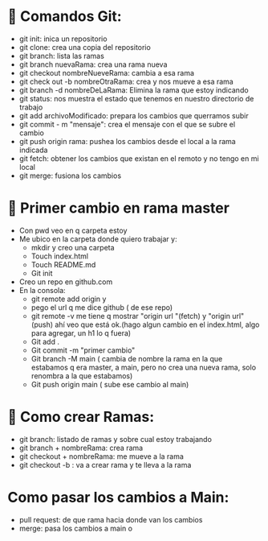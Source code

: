 # 🔴 Comandos Git:
- git init: inica un repositorio
- git clone: crea una copia del repositorio
- git branch: lista las ramas
- git branch nuevaRama: crea una rama nueva
- git checkout nombreNueveRama: cambia a esa rama
- git check out -b nombreOtraRama: crea y nos mueve a esa rama
- git branch -d nombreDeLaRama: Elimina la rama que estoy indicando
- git status: nos muestra el estado que tenemos en nuestro directorio de trabajo
- git add archivoModificado: prepara los cambios que querramos subir
- git commit - m "mensaje": crea el mensaje con el que se subre el cambio
- git push origin rama:  pushea los cambios desde el local a la rama indicada
- git fetch: obtener los cambios que existan en el remoto y no tengo en mi local
- git merge: fusiona los cambios


# 🔴 Primer cambio en rama master
- Con pwd veo en q carpeta estoy 
- Me ubico en la carpeta donde quiero trabajar y:
    * mkdir y creo una carpeta
    * Touch index.html
    * Touch README.md
    * Git init
- Creo un repo en github.com
- En la consola:
    * git remote add origin y 
    * pego el url q me dice github ( de ese repo)
    * git remote -v me tiene q mostrar "origin url "(fetch) y "origin url"(push) ahí veo que está ok.(hago algun cambio en el index.html, algo para agregar, un h1 lo q fuera)
    * Git add .
    * Git commit -m "primer cambio"
    * Git branch -M main ( cambia de nombre la rama en la que estabamos q era master, a main, pero no crea una nueva rama, solo renombra a la que estabamos)
    * Git push origin main ( sube ese cambio al main)

# 🔴 Como crear Ramas:
- git branch: listado de ramas y sobre cual estoy trabajando
- git branch + nombreRama: crea rama
- git checkout + nombreRama: me mueve a la rama
- git checkout -b : va a crear rama y te lleva a la rama

# Como pasar los cambios a Main:
- pull request:  de que rama hacia donde van los cambios
- merge: pasa los cambios a main o 